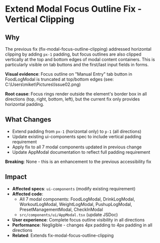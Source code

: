 # Extend Modal Focus Outline Fix - Vertical Clipping

## Why

The previous fix (fix-modal-focus-outline-clipping) addressed horizontal clipping by adding `px-1` padding, but focus outlines are also clipped vertically at the top and bottom edges of modal content containers. This is particularly visible on tab buttons and the first/last input fields in forms.

**Visual evidence**: Focus outline on "Manual Entry" tab button in FoodLogModal is truncated at top/bottom edges (see: C:\Users\miket\Pictures\Issue02.png)

**Root cause**: Focus rings render outside the element's border box in all directions (top, right, bottom, left), but the current fix only provides horizontal padding.

## What Changes

- Extend padding from `px-1` (horizontal only) to `p-1` (all directions)
- Update existing ui-components spec to include vertical padding requirement
- Apply fix to all 7 modal components updated in previous change
- Update AppModal documentation to reflect full padding requirement

**Breaking**: None - this is an enhancement to the previous accessibility fix

## Impact

- **Affected specs**: `ui-components` (modify existing requirement)
- **Affected code**:
  - All 7 modal components: FoodLogModal, DrinkLogModal, WorkoutLogModal, WeightLogModal, PushupLogModal, PresetManagementModal, CheckInModal
  - `src/components/ui/AppModal.tsx` (update JSDoc)
- **User experience**: Complete focus outline visibility in all directions
- **Performance**: Negligible - changes 4px padding to 4px padding in all directions
- **Related**: Extends fix-modal-focus-outline-clipping
